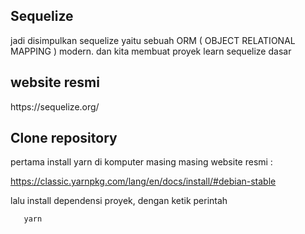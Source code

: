 <h2> Sequelize </h2>
jadi disimpulkan sequelize yaitu sebuah ORM ( OBJECT RELATIONAL MAPPING ) modern.
dan kita membuat proyek learn sequelize dasar 

<h2>website resmi</h2>
https://sequelize.org/


<h2>Clone repository</h2>
pertama install yarn di komputer masing masing
website resmi : 

https://classic.yarnpkg.com/lang/en/docs/install/#debian-stable

lalu install dependensi proyek, dengan ketik perintah

       yarn
